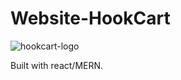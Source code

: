 # Website-HookCart

![hookcart-logo](https://user-images.githubusercontent.com/59159608/96998832-377d2b80-1502-11eb-85c8-f144375731ea.png)

 Built with react/MERN.
